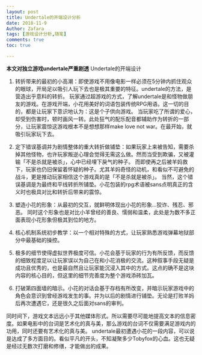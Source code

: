 ```yaml
---
layout: post
title: Undertale的开端设计分析
date: 2018-11-9
Author: Zafara
tags: [游戏设计分析,随笔]
comments: true
toc: true

---
```


**本文对独立游戏undertale严重剧透**
 Undertale的开端设计

1. 转折带来的最初的小高潮：即使游戏不用像电影一样必须在5分钟内抓住观众的眼球，开局足以吸引人玩下去也是极其重要的特征。undertale的方法，是营造出乎意料的转折。
    玩家通过超游戏的方式，了解undertale是和怪物做朋友的游戏。在游戏开端，小花用美好的词语包装传统RPG用语。这一切的目的，都是让玩家下意识地认为：这是个子供向游戏。
    当玩家吃了所谓的爱心，却受到伤害时，顿时画风一转。此处狂气的配乐配音都辅助作为转折的一部分，让玩家震惊这游戏根本不是想想那样make love not war。在最开始，就吸引玩家玩下去。

2. 定下错误基调并为剧情整体的重大转折做铺垫：如果玩家上来被告知，需要杀掉其他怪物，也许玩家叛逆心理会觉得无需这么做。然而当受到欺骗，又被灌输「不是杀就是被杀」，心中已经埋下戾气的种子。
    而即使再之后被羊妈救下，玩家也仍旧保留着怀疑的种子。尤其羊妈奇怪的动机，和看似不可避免的战斗，更是推动玩家相信这个游戏真的是「不是杀就是被杀」。
    当然，这个错误基调是为最终和平线转折所铺垫。小花包装的rpg术语被sans点明真正的含义时也极具对比和转折后带来的震惊。

3. 塑造小花的形象：从最初的交互，就鲜明体现出小花的形象…狡诈、残忍、邪恶。
    同时这个形象也是对比小羊曾经的善良、懦弱和温柔，此处是为数不多正面表现小花形象但极其到位的地方。

4. 核心机制系统初步教学：以一个相对特殊的方式，让玩家熟悉游戏弹幕地狱部分中最基础的操控。

5. 极多的细节使得虚拟世界极度可信。小花会基于玩家的行为有所反馈，而反馈的细致程度足以让玩家误以为自己在和小花消极的交流。这种叙事手段无疑是成功且优秀的，也是最自然且让玩家能沉浸入其中的方式。这点的确不是这块内容的核心目的，但这里的细节完善度为整个游戏添砖加瓦。

6. 打破第四面墙的暗示。小花的对话会基于存档有所改变，并暗示玩家游戏中的角色会意识到曾经游戏发生的事。并为以后的剧情进行铺垫。无论是打败羊妈后再次遭遇它，还是很久之后面对sans的审判。



 同时间下，游戏文本远远小于其他媒体形式。所以需要尽可能地提高文本的信息密度。如果电影中的台词是艺术化的真与美，那么游戏的台词不仅需要满足游戏内的功用，同时还要有艺术化的真与美。
 undertale最初遭遇小花的一段内容，可以说是达成了多方面目的。看似平凡的开头，不知凝聚多少Tobyfox的心血。这也无疑是经过无数次打磨和修缮，才能做出的成果。

